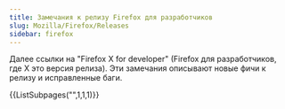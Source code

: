 ```yaml
---
title: Замечания к релизу Firefox для разработчиков
slug: Mozilla/Firefox/Releases
sidebar: firefox
---
```


Далее ссылки на "Firefox X for developer" (Firefox для разработчиков, где X это версия релиза). Эти замечания описывают новые фичи к релизу и исправленные баги.

{{ListSubpages("",1,1,1)}}
